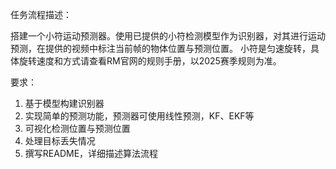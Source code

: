 任务流程描述：

搭建一个小符运动预测器。使用已提供的小符检测模型作为识别器，对其进行运动预测，在提供的视频中标注当前帧的物体位置与预测位置。
小符是匀速旋转，具体旋转速度和方式请查看RM官网的规则手册，以2025赛季规则为准。

要求：

1. 基于模型构建识别器
2. 实现简单的预测功能，预测器可使用线性预测，KF、EKF等
3. 可视化检测位置与预测位置
4. 处理目标丢失情况
5. 撰写README，详细描述算法流程
